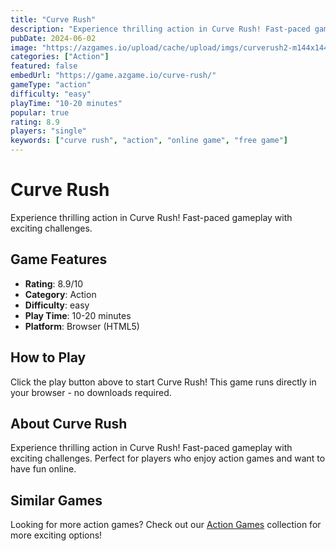 ```yaml
---
title: "Curve Rush"
description: "Experience thrilling action in Curve Rush! Fast-paced gameplay with exciting challenges."
pubDate: 2024-06-02
image: "https://azgames.io/upload/cache/upload/imgs/curverush2-m144x144.webp"
categories: ["Action"]
featured: false
embedUrl: "https://game.azgame.io/curve-rush/"
gameType: "action"
difficulty: "easy"
playTime: "10-20 minutes"
popular: true
rating: 8.9
players: "single"
keywords: ["curve rush", "action", "online game", "free game"]
---
```


# Curve Rush

Experience thrilling action in Curve Rush! Fast-paced gameplay with exciting challenges.

## Game Features

- **Rating**: 8.9/10
- **Category**: Action
- **Difficulty**: easy
- **Play Time**: 10-20 minutes
- **Platform**: Browser (HTML5)

## How to Play

Click the play button above to start Curve Rush! This game runs directly in your browser - no downloads required.

## About Curve Rush

Experience thrilling action in Curve Rush! Fast-paced gameplay with exciting challenges. Perfect for players who enjoy action games and want to have fun online.

## Similar Games

Looking for more action games? Check out our [Action Games](/categories/action) collection for more exciting options!
